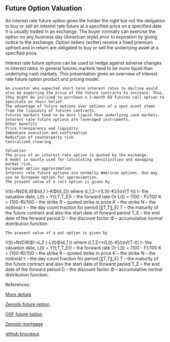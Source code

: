 ## Future Option Valuation
   
An interest rate future option gives the holder the right but not the obligation to buy or sell an interest rate future at a specified price on a specified date. It is usually traded in an exchange. The buyer normally can exercise the option on any business day (American style) prior to expiration by giving notice to the exchange. Option sellers (writer) receive a fixed premium upfront and in return are obligated to buy or sell the underlying asset at a specified price.

Interest rate future options can be used to hedge against adverse changes in interest rates. In general futures markets tend to be more liquid than underlying cash markets. This presentation gives an overview of interest rate future option product and pricing model. 

	An investor who expected short-term interest rates to decline would also be expecting the price of the future contracts to increase. Thus, they might be inclined to purchase a 3-month ED futures call option to speculate on their belief.
	The advantage of future options over options of a spot asset stems from the liquidity of futures contracts.
	Futures markets tend to be more liquid than underlying cash markets.
	Interest rate future options are leveraged instruments.
	Other benefits
	Price transparency and liquidity
	Immediate execution and confirmation
	Reduction of counterparty risk
	Centralized clearing.

	Valuation
	The price of an interest rate option is quoted by the exchange.
	A model is mainly used for calculating sensitivities and managing market risk.
	European option approximation
	Interest rate future options are normally American options. One may use an European option for approximation.
	The present value of a call option is given by

V(t)=NτD(L(t)Φ(d_1 )-KΦ(d_2))
where 
d_1,2=±(L(t)-K)/(σ√(T-t))
t- the valuation date, 
L(t) =  Y(t;T,T_E)) – the forward rate
  				Or L(t) = (100 - F)/100
				K = (100-R)/100 – the strike
				R – quoted strike in price
K – the strike
 N – the notional
 τ – the day count fraction for period [〖T,T〗_E]
 T – the maturity of the future contract and also the start date of forward period
 T_E – the end date of the forward period
D – the discount factor
Φ – accumulative normal distribution function.

	The present value of a put option is given by

V(t)=NτD(KΦ(-d_2 )-L(t)Φ(d_1 ))
where 
d_1,2=±(L(t)-K)/(σ√(T-t))
t- the valuation date, 
L(t) =  Y(t;T,T_E)) – the forward rate
  				Or L(t) = (100 - F)/100
				K = (100-R)/100 – the strike
				R – quoted strike in price
K – the strike
 N – the notional
 τ – the day count fraction for period [〖T,T〗_E]
 T – the maturity of the future contract and also the start date of forward period
 T_E – the end date of the forward period
D – the discount factor
Φ – accumulative normal distribution function.




References:

   
[More detials](./IrFutureOption-35.pdf)
   
[Zenodo future option](https://zenodo.org/record/6494261/files/Zenodo-IrFutureOption.pdf)
   
[OSF future option](https://osf.io/gbzj3/download)

[Zenodo mortgage](https://zenodo.org/record/6548953)

[github knockout](https://github.com/cfrm17/KnockoutSwap)

